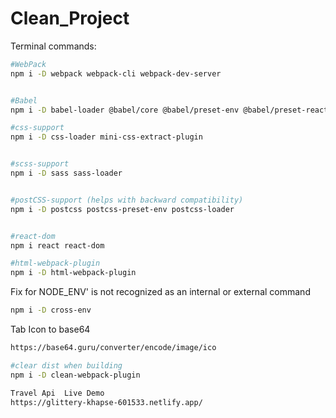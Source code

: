 ﻿# Clean_Project

Terminal commands:

```bash
#WebPack
npm i -D webpack webpack-cli webpack-dev-server


#Babel
npm i -D babel-loader @babel/core @babel/preset-env @babel/preset-react

#css-support
npm i -D css-loader mini-css-extract-plugin


#scss-support
npm i -D sass sass-loader


#postCSS-support (helps with backward compatibility)
npm i -D postcss postcss-preset-env postcss-loader


#react-dom
npm i react react-dom

#html-webpack-plugin
npm i -D html-webpack-plugin

```

Fix for NODE_ENV' is not recognized as an internal or external command

```bash
npm i -D cross-env
```

Tab Icon to base64

```bash
https://base64.guru/converter/encode/image/ico

```

```bash
#clear dist when building
npm i -D clean-webpack-plugin
```

```bash
Travel Api  Live Demo
https://glittery-khapse-601533.netlify.app/
```
